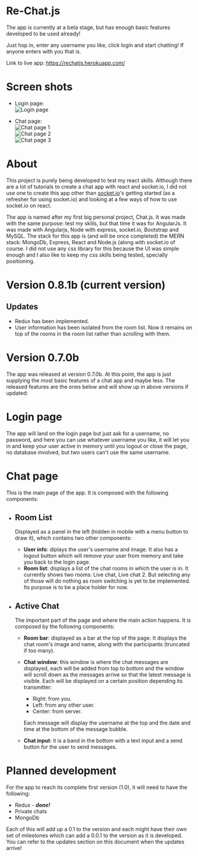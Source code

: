 # Re-Chat.js

The app is currently at a beta stage, but has enough basic features developed to be used already!

Just hop in, enter any username you like, click login and start chatting! If anyone enters with you that is.

Link to live app: https://rechatjs.herokuapp.com/

# Screen shots

- Login page:  
  ![Login page](https://i.imgur.com/tXH1tuol.png)

- Chat page:  
  ![Chat page 1](https://i.imgur.com/EVJ9n1Pl.png)  
  ![Chat page 2](https://i.imgur.com/9xuvUCml.png)  
  ![Chat page 3](https://i.imgur.com/EK4n2aml.png)

# About

This project is purely being developed to test my react skills. Although there are a lot of tutorials to create a chat app with react and socket.io, I did not use one to create this app other than [socket.io](https://socket.io/get-started/chat)'s getting started (as a refresher for using socket.io) and looking at a few ways of how to use socket.io on react.

The app is named after my first big personal project, Chat.js. It was made with the same purpose: test my skills, but that time it was for AngularJs. It was made with Angularjs, Node with express, socket.io, Bootstrap and MySQL. The stack for this app is (and will be once completed) the MERN stack: MongoDb, Express, React and Node.js (along with socket.io of course. I did not use any css library for this because the UI was simple enough and I also like to keep my css skills being tested, specially positioning.

# Version 0.8.1b (current version)

## Updates

- Redux has been implemented.
- User information has been isolated from the room list. Now it remains on top of the rooms in the room list rather than scrolling with them.

# Version 0.7.0b

The app was released at version 0.7.0b. At this point, the app is just supplying the most basic features of a chat app and maybe less. The released features are the ones below and will show up in above versions if updated:

# Login page

The app will land on the login page but just ask for a username, no password, and here you can use whatever username you like, it will let you in and keep your user active in memory until you logout or close the page, no database involved, but two users can't use the same username.

# Chat page

This is the main page of the app. It is composed with the following components:

- ## Room List

  Displayed as a panel in the left (hidden in mobile with a menu button to draw it), which contains two other components:

  - **User info**: diplays the user's username and image. It also has a logout button which will remove your user from memory and take you back to the login page.
  - **Room list**: displays a list of the chat rooms in which the user is in. It currently shows two rooms: Live chat, Live chat 2. But selecting any of those will do nothing as room switching is yet to be implemented. Its purpose is to be a place holder for now.

- ## Active Chat

  The important part of the page and where the main action happens. It is composed by the following components:

  - **Room bar**: displayed as a bar at the top of the page. It displays the chat room's image and name, along with the participants (truncated if too many).

  - **Chat window**: this window is where the chat messages are displayed, each will be added from top to bottom and the window will scroll down as the messages arrive so that the latest message is visible. Each will be displayed on a certain position depending its transmitter:

    - Right: from you.
    - Left: from any other user.
    - Center: from server.

    Each message will display the username at the top and the date and time at the bottom of the message bubble.

  - **Chat input**: it is a band in the bottom with a text input and a send button for the user to send messages.

# Planned development

For the app to reach its complete first version (1.0), it will need to have the following:

- Redux - **_done!_**
- Private chats
- MongoDb

Each of this will add up a 0.1 to the version and each might have their own set of milestones which can add a 0.0.1 to the version as it is developed. You can refer to the updates section on this document when the updates arrive!
